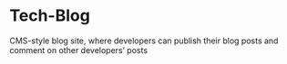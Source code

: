 # Tech-Blog
CMS-style blog site, where developers can publish their blog posts and comment on other developers’ posts
